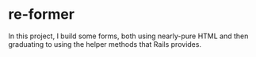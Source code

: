 # re-former

In this project, I build some forms, both using nearly-pure HTML and then graduating to using the helper methods that Rails provides.

